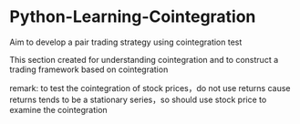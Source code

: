 # Python-Learning-Cointegration

Aim to develop a pair trading strategy using cointegration test

This section created for understanding cointegration and to construct a trading framework based on cointegration

remark: to test the cointegration of stock prices，do not use returns cause returns tends to be a stationary series，so should use stock price to examine the cointegration  
